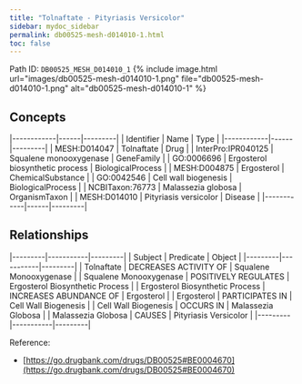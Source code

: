 ```yaml
---
title: "Tolnaftate - Pityriasis Versicolor"
sidebar: mydoc_sidebar
permalink: db00525-mesh-d014010-1.html
toc: false 
---
```



Path ID: `DB00525_MESH_D014010_1`
{% include image.html url="images/db00525-mesh-d014010-1.png" file="db00525-mesh-d014010-1.png" alt="db00525-mesh-d014010-1" %}

## Concepts

|------------|------|---------|
| Identifier | Name | Type    |
|------------|------|---------|
| MESH:D014047 | Tolnaftate | Drug |
| InterPro:IPR040125 | Squalene monooxygenase | GeneFamily |
| GO:0006696 | Ergosterol biosynthetic process | BiologicalProcess |
| MESH:D004875 | Ergosterol | ChemicalSubstance |
| GO:0042546 | Cell wall biogenesis | BiologicalProcess |
| NCBITaxon:76773 | Malassezia globosa | OrganismTaxon |
| MESH:D014010 | Pityriasis versicolor | Disease |
|------------|------|---------|

## Relationships

|---------|-----------|---------|
| Subject | Predicate | Object  |
|---------|-----------|---------|
| Tolnaftate | DECREASES ACTIVITY OF | Squalene Monooxygenase |
| Squalene Monooxygenase | POSITIVELY REGULATES | Ergosterol Biosynthetic Process |
| Ergosterol Biosynthetic Process | INCREASES ABUNDANCE OF | Ergosterol |
| Ergosterol | PARTICIPATES IN | Cell Wall Biogenesis |
| Cell Wall Biogenesis | OCCURS IN | Malassezia Globosa |
| Malassezia Globosa | CAUSES | Pityriasis Versicolor |
|---------|-----------|---------|

Reference: 
  - [https://go.drugbank.com/drugs/DB00525#BE0004670](https://go.drugbank.com/drugs/DB00525#BE0004670)
